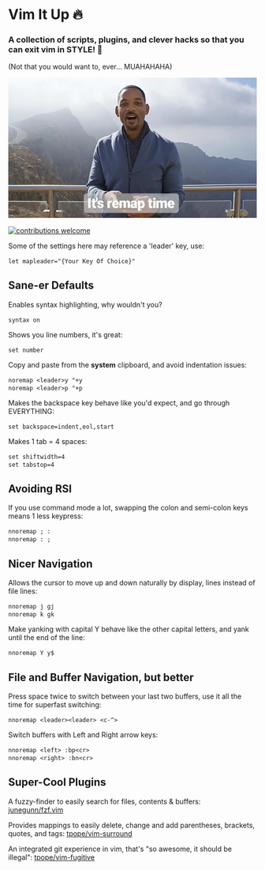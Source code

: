 # Vim It Up 🔥
### A collection of scripts, plugins, and clever hacks so that you can exit vim in STYLE! 🚀

(Not that you would want to, ever... MUAHAHAHA)

![Vim It Up](vim.png)

[![contributions welcome](https://img.shields.io/badge/contributions-welcome-brightgreen.svg?style=flat)](./CONTRIBUTING.md)

Some of the settings here may reference a 'leader' key, use:
```vim
let mapleader="{Your Key Of Choice}"
```

## Sane-er Defaults

Enables syntax highlighting, why wouldn't you?
```vim
syntax on
```

Shows you line numbers, it's great:
```vim
set number
```

Copy and paste from the **system** clipboard, and avoid indentation issues:
```vim
noremap <leader>y "+y
noremap <leader>p "+p
```

Makes the backspace key behave like you'd expect, and go through EVERYTHING:
```vim
set backspace=indent,eol,start
```

Makes 1 tab = 4 spaces:
```vim
set shiftwidth=4
set tabstop=4
```

## Avoiding RSI

If you use command mode a lot, swapping the colon and semi-colon keys means 1 less keypress:
```vim
nnoremap ; :
nnoremap : ;
```
## Nicer Navigation
Allows the cursor to move up and down naturally by display, lines instead of file lines:
```vim
nnoremap j gj
nnoremap k gk
```

Make yanking with capital Y behave like the other capital letters, and yank until the end of the line:
```vim
nnoremap Y y$
```

## File and Buffer Navigation, but better
Press space twice to switch between your last two buffers, use it all the time for superfast switching:
```vim
nnoremap <leader><leader> <c-^>
```

Switch buffers with Left and Right arrow keys:
```vim
nnoremap <left> :bp<cr>
nnoremap <right> :bn<cr>
```

## Super-Cool Plugins

A fuzzy-finder to easily search for files, contents & buffers:
[junegunn/fzf.vim](https://github.com/junegunn/fzf.vim)

Provides mappings to easily delete, change and add parentheses, brackets, quotes, and tags:
[tpope/vim-surround](https://github.com/tpope/vim-surround)

An integrated git experience in vim, that's "so awesome, it should be illegal":
[tpope/vim-fugitive](https://github.com/tpope/vim-fugitive)
